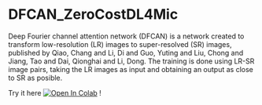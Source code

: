 # DFCAN_ZeroCostDL4Mic

Deep Fourier channel attention network (DFCAN) is a network created to transform low-resolution (LR) images to super-resolved (SR) images, published by Qiao, Chang and Li, Di and Guo, Yuting and Liu, Chong and Jiang, Tao and Dai, Qionghai and Li, Dong. The training is done using LR-SR image pairs, taking the LR images as input and obtaining an output as close to SR as posible.

Try it here
[![Open In Colab](https://colab.research.google.com/assets/colab-badge.svg)](https://colab.research.google.com/drive/1hTBmj-F2fr50sA7XilvCsZsJ6g1W__Qx?usp=sharing) !
